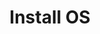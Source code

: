 ---
title: Install OS
description: This guide will show you how to set up the Raspberry Pi Zero 2 W environment for the HackMaster Pi.
---